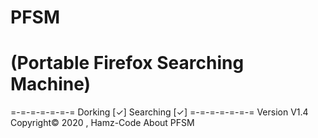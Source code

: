 # PFSM
# (Portable Firefox Searching Machine)
=-=-=-=-=-=-=
Dorking   [✓]
Searching [✓]
=-=-=-=-=-=-=
Version V1.4
Copyright© 2020 , Hamz-Code About PFSM 
